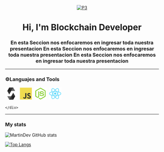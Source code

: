<div id="header" align="center">
    <a href="https://ibb.co/5KpZLs8"><img src="https://i.ibb.co/BnWkBTZ/Group-21.png" alt="P3" border="0"></a>
    <h1 align="center">Hi, I'm Blockchain Developer</h1>
    <h3 align="center">
        En esta Seccion nos enfocaremos en ingresar toda nuestra presentacion
        En esta Seccion nos enfocaremos en ingresar toda nuestra presentacion
        En esta Seccion nos enfocaremos en ingresar toda nuestra presentacion
    </h3>
</div>

----

<div align="left">
    <h3>⚙️Languajes and Tools</h3>
    <div>
        <img src="https://github.com/devicons/devicon/blob/master/icons/solidity/solidity-original.svg" title="Solidity" alt="Solidity" width="40" height="40" />&nbsp;
        <img src="https://github.com/devicons/devicon/blob/master/icons/javascript/javascript-original.svg" title="javascript" alt="javascript" width="40" height="40"           />&nbsp;
        <img src="https://github.com/devicons/devicon/blob/master/icons/nodejs/nodejs-plain.svg" title="Node.js" alt="Node.js" width="40" height="40" />&nbsp;
        <img src="https://github.com/devicons/devicon/blob/master/icons/react/react-original.svg" title="React.js" alt="React.js" width="40" height="40" />&nbsp;
        
    </div>
</div>

----

### My stats
![MartinDev GitHub stats](https://github-readme-stats.vercel.app/api?username=martinGlvn&show_icons=true&theme=radical)

[![Top Langs](https://github-readme-stats.vercel.app/api/top-langs/?username=martinGlvn&layout=compact)](https://github.com/anuraghazra/github-readme-stats)
